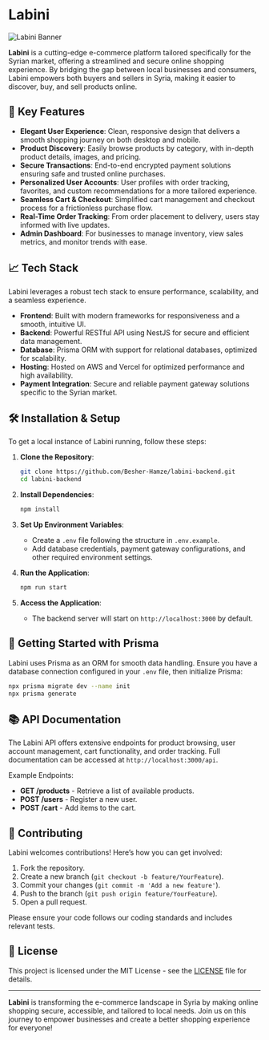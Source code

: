 
# Labini

![Labini Banner](https://via.placeholder.com/1200x400) <!-- Replace with an actual image link if available -->

**Labini** is a cutting-edge e-commerce platform tailored specifically for the Syrian market, offering a streamlined and secure online shopping experience. By bridging the gap between local businesses and consumers, Labini empowers both buyers and sellers in Syria, making it easier to discover, buy, and sell products online.

## 🌟 Key Features

- **Elegant User Experience**: Clean, responsive design that delivers a smooth shopping journey on both desktop and mobile.
- **Product Discovery**: Easily browse products by category, with in-depth product details, images, and pricing.
- **Secure Transactions**: End-to-end encrypted payment solutions ensuring safe and trusted online purchases.
- **Personalized User Accounts**: User profiles with order tracking, favorites, and custom recommendations for a more tailored experience.
- **Seamless Cart & Checkout**: Simplified cart management and checkout process for a frictionless purchase flow.
- **Real-Time Order Tracking**: From order placement to delivery, users stay informed with live updates.
- **Admin Dashboard**: For businesses to manage inventory, view sales metrics, and monitor trends with ease.

## 📈 Tech Stack

Labini leverages a robust tech stack to ensure performance, scalability, and a seamless experience.

- **Frontend**: Built with modern frameworks for responsiveness and a smooth, intuitive UI.
- **Backend**: Powerful RESTful API using NestJS for secure and efficient data management.
- **Database**: Prisma ORM with support for relational databases, optimized for scalability.
- **Hosting**: Hosted on AWS and Vercel for optimized performance and high availability.
- **Payment Integration**: Secure and reliable payment gateway solutions specific to the Syrian market.

## 🛠️ Installation & Setup

To get a local instance of Labini running, follow these steps:

1. **Clone the Repository**:
   ```bash
   git clone https://github.com/Besher-Hamze/labini-backend.git
   cd labini-backend
   ```

2. **Install Dependencies**:
   ```bash
   npm install
   ```

3. **Set Up Environment Variables**:
   - Create a `.env` file following the structure in `.env.example`.
   - Add database credentials, payment gateway configurations, and other required environment settings.

4. **Run the Application**:
   ```bash
   npm run start
   ```

5. **Access the Application**:
   - The backend server will start on `http://localhost:3000` by default.

## 🚀 Getting Started with Prisma

Labini uses Prisma as an ORM for smooth data handling. Ensure you have a database connection configured in your `.env` file, then initialize Prisma:

```bash
npx prisma migrate dev --name init
npx prisma generate
```

## 📚 API Documentation

The Labini API offers extensive endpoints for product browsing, user account management, cart functionality, and order tracking. Full documentation can be accessed at `http://localhost:3000/api`.

Example Endpoints:
- **GET /products** - Retrieve a list of available products.
- **POST /users** - Register a new user.
- **POST /cart** - Add items to the cart.

## 🤝 Contributing

Labini welcomes contributions! Here’s how you can get involved:
1. Fork the repository.
2. Create a new branch (`git checkout -b feature/YourFeature`).
3. Commit your changes (`git commit -m 'Add a new feature'`).
4. Push to the branch (`git push origin feature/YourFeature`).
5. Open a pull request.

Please ensure your code follows our coding standards and includes relevant tests.

## 📝 License

This project is licensed under the MIT License - see the [LICENSE](LICENSE) file for details.

---

**Labini** is transforming the e-commerce landscape in Syria by making online shopping secure, accessible, and tailored to local needs. Join us on this journey to empower businesses and create a better shopping experience for everyone!
